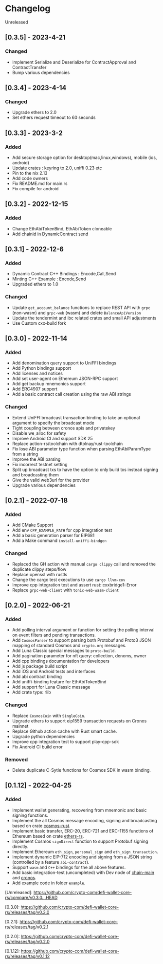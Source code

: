 # Changelog
Unreleased

## [0.3.5] - 2023-4-21
### Changed
- Implement Serialize and Deserialize for ContractApproval and ContractTransfer
- Bump various dependencies

## [0.3.4] - 2023-4-14
### Changed
- Upgrade ethers to 2.0
- Set ethers request timeout to 60 seconds


## [0.3.3] - 2023-3-2
### Added
- Add secure storage option for desktop(mac,linux,windows), mobile (ios, android)
- Update crates : keyring to 2.0, uniffi 0.23 etc
- Pin to the nix 2.13
- Add code owners
- Fix README.md for main.rs
- Fix compile for android

## [0.3.2] - 2022-12-15
### Added
- Change EthAbiTokenBind, EthAbiToken cloneable
- Add chainid in DynamicContract send

## [0.3.1] - 2022-12-6
### Added
- Dynamic Contract C++ Bindings : Encode,Call,Send
- Minting C++ Example : Encode,Send
- Upgraded ethers to 1.0

### Changed
- Update `get_account_balance` functions to replace REST API with `grpc` (non-wasm) and `grpc-web` (wasm) and delete `BalanceApiVersion`
- Update the tendermint and ibc related crates and small API adjustments
- Use Custom cxx-build fork


## [0.3.0] - 2022-11-14
### Added
- Add denomination query support to UniFFI bindings
- Add Python bindings support
- Add licenses and notices
- Add set user-agent on Ethereum JSON-RPC support
- Add get backup mnemonics support
- Add ERC4907 support
- Add a basic contract call creation using the raw ABI strings

### Changed
- Extend UniFFI broadcast transaction binding to take an optional argument to specify the broadcast mode
- Tight coupling between cronos apis and privatekey
- Disable we_alloc for safety
- Improve Android CI and support SDK 25
- Replace action-rs/toolchain with dtolnay/rust-toolchain
- Fix lose ABI parameter type function when parsing EthAbiParamType from a string
- Improve the ABI parsing
- Fix incorrect testnet setting
- Split up broadcast txs to have the option to only build txs instead signing and broadcasting them
- Give the valid web3url for the provider
- Upgrade various dependencies

## [0.2.1] - 2022-07-18
### Added
- Add CMake Support
- Add env `CPP_EXAMPLE_PATH` for cpp integration test
- Add a basic generation parser for EIP681
- Add a Make command `install-uniffi-bindgen`

### Changed
- Replaced the GH action with manual `cargo clippy` call and removed the duplicate clippy steps/flow
- Replace openssl with rustls
- Change the cargo test executions to use `cargo llvm-cov`
- Improve cpp integration test and assert rust::cxxbridge1::Error
- Replace `grpc-web-client` with `tonic-web-wasm-client`

## [0.2.0] - 2022-06-21
### Added
- Add polling interval argument or function for setting the polling interval on event filters and pending transactions.
- Add `CosmosParser` to support parsing both Protobuf and Proto3 JSON mapping of standard Cosmos and `crypto.org` messages.
- Add Luna Classic special messages to `proto-build`.
- Add pagination parameter for nft query: collection, denoms, owner
- Add cpp bindings documentation for developers
- Add js package build script
- Add iOS and Android tests and interfaces
- Add abi contract binding
- Add uniffi-binding feature for EthAbiTokenBind
- Add support for Luna Classic message
- Add crate type: rlib

### Changed
- Replace `CosmosCoin` with `SingleCoin`.
- Upgrade ethers to support eip1559 transaction requests on Cronos mainnet
- Replace Github action cache with Rust smart cache.
- Upgrade python dependencies
- Improve cpp integration test to support play-cpp-sdk
- Fix Android CI build error

### Removed
- Delete duplicate C-Sytle functions for Cosmos SDK in wasm binding.

## [0.1.12] - 2022-04-25
### Added
- Implement wallet generating, recovering from mnemonic and basic signing functions.
- Implement the all Cosmos message encoding, signing and broadcasting based on crate [cosmos-rust](https://github.com/cosmos/cosmos-rust).
- Implement basic transfer, ERC-20, ERC-721 and ERC-1155 functions of Ethereum based on crate [ethers-rs](https://github.com/gakonst/ethers-rs).
- Implement Cosmos `signDirect` function to support Protobuf signing directly.
- Implement Ethereum `eth_sign`, `personal_sign` and `eth_sign_transaction`.
- Implement dynamic EIP-712 encoding and signing from a JSON string (controlled by a feature `abi-contract`).
- Support `wasm` and `C++` bindings for the all above features.
- Add basic integration-test (uncompleted) with Dev node of [chain-main](https://github.com/crypto-org-chain/chain-main) and [cronos](https://github.com/crypto-org-chain/cronos).
- Add example code in folder `example`.

\[Unreleased\]: https://github.com/crypto-com/defi-wallet-core-rs/compare/v0.3.0...HEAD

\[0.3.0\]: https://github.com/crypto-com/defi-wallet-core-rs/releases/tag/v0.3.0

\[0.2.1\]: https://github.com/crypto-com/defi-wallet-core-rs/releases/tag/v0.2.1

\[0.2.0\]: https://github.com/crypto-com/defi-wallet-core-rs/releases/tag/v0.2.0

\[0.1.12\]: https://github.com/crypto-com/defi-wallet-core-rs/releases/tag/v0.1.12
